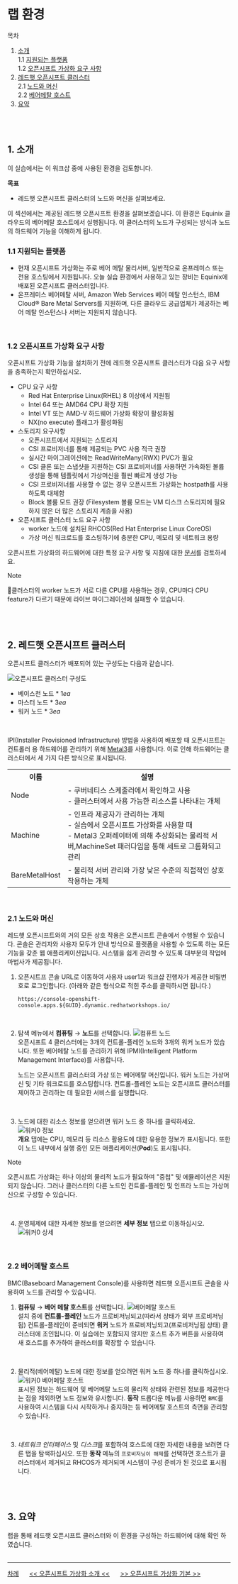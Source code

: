 # 랩 환경

목차
1. [소개](./lab_review.md#1-소개)<br>
   1.1 [지원되는 플랫폼](./lab_review.md#11-지원되는-플랫폼)<br>
   1.2 [오픈시프트 가상화 요구 사항](./lab_review.md#12-오픈시프트-가상화-요구-사항)<br>
2. [레드햇 오픈시프트 클러스터](./lab_review.md#2-레드햇-오픈시프트-클러스터)<br>
   2.1 [노드와 머신](./lab_review.md#21-노드와-머신)<br>
   2.2 [베어메탈 호스트](./lab_review.md#22-베어메탈-호스트)<br>
3. [요약](./lab_review.md#3-요약)
<br>
<br>

## 1. 소개

이 실습에서는 이 워크샵 중에 사용된 환경을 검토합니다.
<br>

**목표**
* 레드햇 오픈시프트 클러스터의 노드와 머신을 살펴보세요.

이 섹션에서는 제공된 레드햇 오픈시프트 환경을 살펴보겠습니다. 이 환경은 Equinix 클라우드의 베어메탈 호스트에서 실행됩니다. 이 클러스터의 노드가 구성되는 방식과 노드의 하드웨어 기능을 이해하게 됩니다.
<br>

### 1.1 지원되는 플랫폼

* 현재 오픈시프트 가상화는 주로 베어 메탈 물리서버, 일반적으로 온프레미스 또는 전용 호스팅에서 지원됩니다. 오늘 실습 환경에서 사용하고 있는 장비는 Equinix에 배포된 오픈시프트 클러스터입니다.
* 온프레미스 베어메탈 서버, Amazon Web Services 베어 메탈 인스턴스, IBM Cloud® Bare Metal Servers를 지원하며, 다른 클라우드 공급업체가 제공하는 베어 메탈 인스턴스나 서버는 지원되지 않습니다.
<br>

### 1.2 오픈시프트 가상화 요구 사항

오픈시프트 가상화 기능을 설치하기 전에 레드햇 오픈시프트 클러스터가 다음 요구 사항을 충족하는지 확인하십시오.

* CPU 요구 사항
  + Red Hat Enterprise Linux(RHEL) 8 이상에서 지원됨
  + Intel 64 또는 AMD64 CPU 확장 지원
  + Intel VT 또는 AMD-V 하드웨어 가상화 확장이 활성화됨
  + NX(no execute) 플래그가 활성화됨
* 스토리지 요구사항
  + 오픈시프트에서 지원되는 스토리지
  + CSI 프로비저너를 통해 제공되는 PVC 사용 적극 권장
  + 실시간 마이그레이션에는 ReadWriteMany(RWX) PVC가 필요
  + CSI 클론 또는 스냅샷을 지원하는 CSI 프로비저너를 사용하면 가속화된 볼륨 생성을 통해 템플릿에서 가상머신을 훨씬 빠르게 생성 가능
  + CSI 프로비저너를 사용할 수 없는 경우 오픈시프트 가상화는 hostpath를 사용하도록 대체함
  + Block 볼륨 모드 권장 (Filesystem 볼륨 모드는 VM 디스크 스토리지에 필요하지 않은 더 많은 스토리지 계층을 사용)
* 오픈시프트 클러스터 노드 요구 사항
  + worker 노드에 설치된 RHCOS(Red Hat Enterprise Linux CoreOS)
  + 가상 머신 워크로드를 호스팅하기에 충분한 CPU, 메모리 및 네트워크 용량

오픈시프트 가상화의 하드웨어에 대한 특정 요구 사항 및 지침에 대한 [문서](https://docs.openshift.com/container-platform/4.16/virt/install/preparing-cluster-for-virt.html)를 검토하세요.
<br>

> [!NOTE]
> 클러스터의 worker 노드가 서로 다른 CPU를 사용하는 경우, CPU마다 CPU feature가 다르기 때문에 라이브 마이그레이션에 실패할 수 있습니다.
<br>
<br>

## 2. 레드햇 오픈시프트 클러스터

오픈시프트 클러스터가 배포되어 있는 구성도는 다음과 같습니다.

<img src="lab-images/lab_review--2_system_layout.png" title="100px" alt="오픈시프트 클러스터 구성도"> <br>

* 베이스천 노드 * 1*ea*
* 마스터 노드 * 3*ea*
* 워커 노드 * 3*ea*
<br>

IPI(Installer Provisioned Infrastructure) 방법을 사용하여 배포할 때 오픈시프트는 컨트롤러 용 하드웨어를 관리하기 위해 [Metal3](https://metal3.io/)를 사용합니다. 이로 인해 하드웨어는 클러스터에서 세 가지 다른 방식으로 표시됩니다.
<br>
<body>
    <table>
        <tr>
            <th>이름</th>
            <th>설명</th>
        </tr>
        <tr>
            <td>Node</td>
            <td>- 쿠버네티스 스케줄러에서 확인하고 사용 <br> - 클러스터에서 사용 가능한 리소스를 나타내는 개체</td>
        </tr>
        <tr>
            <td>Machine</td>
            <td>- 인프라 제공자가 관리하는 개체 <br> - 실습에서 오픈시프트 가상화를 사용할 때 <br> - Metal3 오퍼레이터에 의해 추상화되는 물리적 서버,MachineSet 패러다임을 통해 세트로 그룹화되고 관리 </td>
        </tr>
        <tr>
            <td>BareMetalHost</td>
            <td>- 물리적 서버 관리와 가장 낮은 수준의 직접적인 상호 작용하는 개체</td>
        </tr>
    </table>
</body>
<br>

### 2.1 노드와 머신

레드햇 오픈시프트와의 거의 모든 상호 작용은 오픈시프트 콘솔에서 수행될 수 있습니다. 콘솔은 관리자와 사용자 모두가 안내 방식으로 플랫폼을 사용할 수 있도록 하는 모든 기능을 갖춘 웹 애플리케이션입니다. 시스템을 쉽게 관리할 수 있도록 대부분의 작업에 마법사가 제공됩니다.

1. 오픈시트프 콘솔 URL로 이동하여 사용자 user1과 워크샵 진행자가 제공한 비밀번호로 로그인합니다.
(아래와 같은 형식으로 적힌 주소를 클릭하시면 됩니다.)

   ```
   https://console-openshift-console.apps.${GUID}.dynamic.redhatworkshops.io/
   ```
<br>

2. 탐색 메뉴에서 **컴퓨팅** → **노드**를 선택합니다.
   <img src="lab-images/lab_review--2.1.2_Compute_Nodes.png" title="100px" alt="컴퓨트 노드"> <br> 
   오픈시프트 4 클러스터에는 3개의 컨트롤-플레인 노드와 3개의 워커 노드가 있습니다. 또한 베어메탈 노드를 관리하기 위해 IPMI(Intelligent Platform Management Interface)를 사용합니다.

   노드는 오픈시프트 클러스터의 가상 또는 베어메탈 머신입니다. 워커 노드는 가상머신 및 기타 워크로드를 호스팅합니다. 컨트롤-플레인 노드는 오픈시프트 클러스터를 제어하고 관리하는 데 필요한 서비스를 실행합니다.
<br>

3. 노드에 대한 리소스 정보를 얻으려면 워커 노드 중 하나를 클릭하세요.
   <img src="lab-images/lab_review--2.1.3_Worker0_Information.png" title="100px" alt="워커0 정보"> <br> 
   **개요** 탭에는 CPU, 메모리 등 리소스 활용도에 대한 유용한 정보가 표시됩니다. 또한 이 노드 내부에서 실행 중인 모든 애플리케이션(**Pod**)도 표시됩니다.

> [!NOTE]
> 오픈시프트 가상화는 하나 이상의 물리적 노드가 필요하며 "중첩" 및 에뮬레이션은 지원되지 않습니다. 그러나 클러스터의 다른 노드인 컨트롤-플레인 및 인프라 노드는 가상머신으로 구성할 수 있습니다.
<br>

4. 운영체제에 대한 자세한 정보를 얻으려면 **세부 정보** 탭으로 이동하십시오.
   <img src="lab-images/lab_review--2.1.4_Worker0_Details.png" title="100px" alt="워커0 상세"> <br>
<br>

### 2.2 베어메탈 호스트

BMC(Baseboard Management Console)를 사용하면 레드햇 오픈시프트 콘솔을 사용하여 노드를 관리할 수 있습니다.

1. **컴퓨팅** → **베어 메탈 호스트**를 선택합니다.
   <img src="lab-images/lab_review--2.2.1_BMHosts.png" title="100px" alt="베어메탈 호스트"> <br>
   설치 중에 **컨트롤-플레인** 노드가 프로비저닝되고(따라서 상태가 외부 프로비저닝됨) 컨트롤-플레인이 준비되면 **워커** 노드가 프로비저닝되고(프로비저닝됨 상태) 클러스터에 조인됩니다. 이 실습에는 포함되지 않지만 호스트 추가 버튼을 사용하여 새 호스트를 추가하여 클러스터를 확장할 수 있습니다.
<br>

2. 물리적(베어메탈) 노드에 대한 정보를 얻으려면 워커 노드 중 하나를 클릭하십시오.
   <img src="lab-images/lab_review--2.2.2_Worker0_BMhost.png" title="100px" alt="워커0 베어메탈 호스트"> <br>
   표시된 정보는 하드웨어 및 베어메탈 노드의 물리적 상태와 관련된 정보를 제공한다는 점을 제외하면 노드 정보와 유사합니다. **동작** 드롭다운 메뉴를 사용하면 `BMC`를 사용하여 시스템을 다시 시작하거나 중지하는 등 베어메탈 호스트의 측면을 관리할 수 있습니다.
<br>

3. *네트워크 인터페이스* 및 *디스크*를 포함하여 호스트에 대한 자세한 내용을 보려면 다른 탭을 탐색하십시오. 또한 **동작** 메뉴의 `프로비저닝이 해제`를 선택하면 호스트가 클러스터에서 제거되고 RHCOS가 제거되며 시스템이 구성 준비가 된 것으로 표시됩니다.
<br>
<br>

## 3. 요약

랩을 통해 레드햇 오픈시프트 클러스터와 이 환경을 구성하는 하드웨어에 대해 확인 하였습니다.
<br>
<br>

------
[차례](../../README.md) &nbsp;&nbsp;&nbsp;&nbsp; [<< 오픈시프트 가상화 소개 <<](./openshift_virt_overview.md) &nbsp;&nbsp;&nbsp;&nbsp; [>> 오픈시프트 가상화 기본 >>](./openshift_virt_basic.md)
